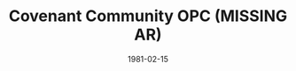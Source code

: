 ---
date: &id001 1981-02-15
end_date: null
location:
  address: Placentia
  city: MISSING
  state: AR
minister:
- end: 1988-01-01
  name: Gregory Bahnsen
  start: 1981-02-15
  type: pastor
ministers:
- Gregory Bahnsen
name: Covenant Community OPC
names: null
origination_date: *id001
raw_data: "AR Placentia\nCovenant Community OPC (February 15, 1981\u2013March\
  \ 6, 1988)\n(merged with Plymouth Congregational Church, Newport Beach, California,\
  \ 1988)\nPastor: Gregory Bahnsen, 1981\u201388"
received_from: null
states:
- AR
status:
  active: false
  end_date: null
  reason: null
  received_from: null
  withdrawal_to: null
title: Covenant Community OPC (MISSING AR)

---